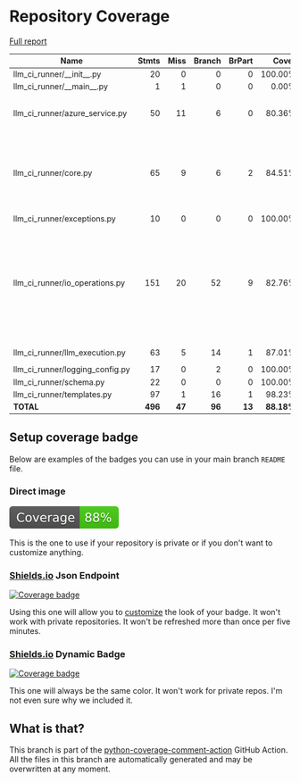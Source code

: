 # Repository Coverage

[Full report](https://htmlpreview.github.io/?https://github.com/Nantero1/ai-first-devops-toolkit/blob/python-coverage-comment-action-data/htmlcov/index.html)

| Name                               |    Stmts |     Miss |   Branch |   BrPart |      Cover |   Missing |
|----------------------------------- | -------: | -------: | -------: | -------: | ---------: | --------: |
| llm\_ci\_runner/\_\_init\_\_.py    |       20 |        0 |        0 |        0 |    100.00% |           |
| llm\_ci\_runner/\_\_main\_\_.py    |        1 |        1 |        0 |        0 |      0.00% |         7 |
| llm\_ci\_runner/azure\_service.py  |       50 |       11 |        6 |        0 |     80.36% |96-102, 120-123 |
| llm\_ci\_runner/core.py            |       65 |        9 |        6 |        2 |     84.51% |105, 123, 154-161, 174-175, 177-178 |
| llm\_ci\_runner/exceptions.py      |       10 |        0 |        0 |        0 |    100.00% |           |
| llm\_ci\_runner/io\_operations.py  |      151 |       20 |       52 |        9 |     82.76% |106, 160-163, 166, 182, 185, 188, 192, 211, 366, 395-404 |
| llm\_ci\_runner/llm\_execution.py  |       63 |        5 |       14 |        1 |     87.01% |   118-125 |
| llm\_ci\_runner/logging\_config.py |       17 |        0 |        2 |        0 |    100.00% |           |
| llm\_ci\_runner/schema.py          |       22 |        0 |        0 |        0 |    100.00% |           |
| llm\_ci\_runner/templates.py       |       97 |        1 |       16 |        1 |     98.23% |       187 |
|                          **TOTAL** |  **496** |   **47** |   **96** |   **13** | **88.18%** |           |


## Setup coverage badge

Below are examples of the badges you can use in your main branch `README` file.

### Direct image

[![Coverage badge](https://raw.githubusercontent.com/Nantero1/ai-first-devops-toolkit/python-coverage-comment-action-data/badge.svg)](https://htmlpreview.github.io/?https://github.com/Nantero1/ai-first-devops-toolkit/blob/python-coverage-comment-action-data/htmlcov/index.html)

This is the one to use if your repository is private or if you don't want to customize anything.

### [Shields.io](https://shields.io) Json Endpoint

[![Coverage badge](https://img.shields.io/endpoint?url=https://raw.githubusercontent.com/Nantero1/ai-first-devops-toolkit/python-coverage-comment-action-data/endpoint.json)](https://htmlpreview.github.io/?https://github.com/Nantero1/ai-first-devops-toolkit/blob/python-coverage-comment-action-data/htmlcov/index.html)

Using this one will allow you to [customize](https://shields.io/endpoint) the look of your badge.
It won't work with private repositories. It won't be refreshed more than once per five minutes.

### [Shields.io](https://shields.io) Dynamic Badge

[![Coverage badge](https://img.shields.io/badge/dynamic/json?color=brightgreen&label=coverage&query=%24.message&url=https%3A%2F%2Fraw.githubusercontent.com%2FNantero1%2Fai-first-devops-toolkit%2Fpython-coverage-comment-action-data%2Fendpoint.json)](https://htmlpreview.github.io/?https://github.com/Nantero1/ai-first-devops-toolkit/blob/python-coverage-comment-action-data/htmlcov/index.html)

This one will always be the same color. It won't work for private repos. I'm not even sure why we included it.

## What is that?

This branch is part of the
[python-coverage-comment-action](https://github.com/marketplace/actions/python-coverage-comment)
GitHub Action. All the files in this branch are automatically generated and may be
overwritten at any moment.